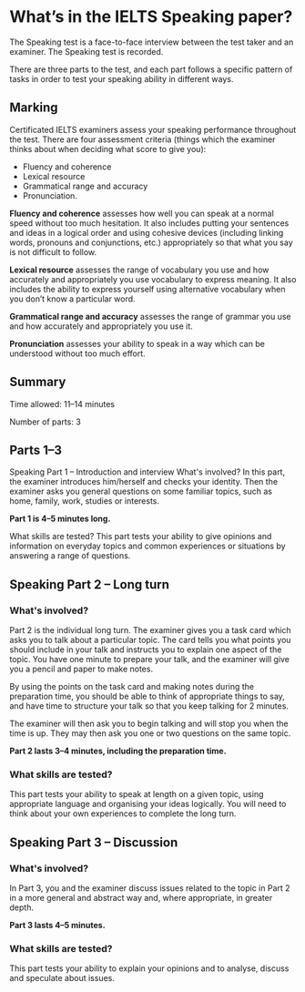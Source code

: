 # What’s in the IELTS Speaking paper?

The Speaking test is a face-to-face interview between the test taker and an examiner. The Speaking test is recorded.

There are three parts to the test, and each part follows a specific pattern of tasks in order to test your speaking ability in different ways.

## Marking

Certificated IELTS examiners assess your speaking performance throughout the test. There are four assessment criteria (things which the examiner thinks about when deciding what score to give you):

* Fluency and coherence
* Lexical resource
* Grammatical range and accuracy
* Pronunciation.

**Fluency and coherence** assesses how well you can speak at a normal speed without too much hesitation. It also includes putting your sentences and ideas in a logical order and using cohesive devices (including linking words, pronouns and conjunctions, etc.) appropriately so that what you say is not difficult to follow.

**Lexical resource** assesses the range of vocabulary you use and how accurately and appropriately you use vocabulary to express meaning. It also includes the ability to express yourself using alternative vocabulary when you don’t know a particular word.

**Grammatical range and accuracy** assesses the range of grammar you use and how accurately and appropriately you use it.

**Pronunciation** assesses your ability to speak in a way which can be understood without too much effort.

## Summary

Time allowed: 11–14 minutes

Number of parts: 3

## Parts 1–3

Speaking Part 1 – Introduction and interview
What's involved?
In this part, the examiner introduces him/herself and checks your identity. Then the examiner asks you general questions on some familiar topics, such as home, family, work, studies or interests.

**Part 1 is 4–5 minutes long.**

What skills are tested?
This part tests your ability to give opinions and information on everyday topics and common experiences or situations by answering a range of questions.

## Speaking Part 2 – Long turn

### What's involved?

Part 2 is the individual long turn. The examiner gives you a task card which asks you to talk about a particular topic. The card tells you what points you should include in your talk and instructs you to explain one aspect of the topic. You have one minute to prepare your talk, and the examiner will give you a pencil and paper to make notes.

By using the points on the task card and making notes during the preparation time, you should be able to think of appropriate things to say, and have time to structure your talk so that you keep talking for 2 minutes.

The examiner will then ask you to begin talking and will stop you when the time is up. They may then ask you one or two questions on the same topic.

**Part 2 lasts 3–4 minutes, including the preparation time.**

### What skills are tested?

This part tests your ability to speak at length on a given topic, using appropriate language and organising your ideas logically. You will need to think about your own experiences to complete the long turn.

## Speaking Part 3 – Discussion

### What's involved?

In Part 3, you and the examiner discuss issues related to the topic in Part 2 in a more general and abstract way and, where appropriate, in greater depth.

**Part 3 lasts 4–5 minutes.**

### What skills are tested?

This part tests your ability to explain your opinions and to analyse, discuss and speculate about issues.